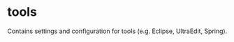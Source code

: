 tools
===================
Contains settings and configuration for tools (e.g. Eclipse, UltraEdit, Spring).
